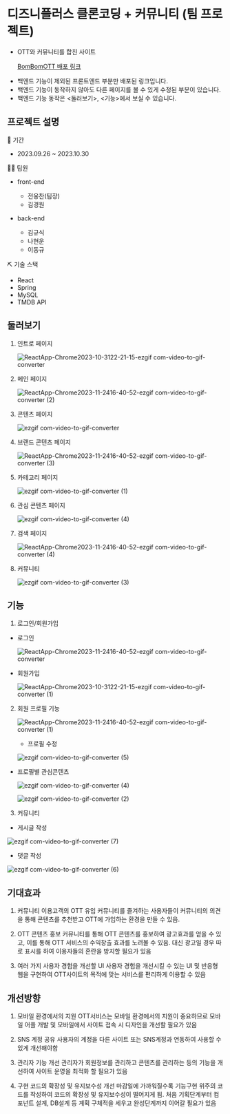 # 디즈니플러스 클론코딩 + 커뮤니티 (팀 프로젝트)
- OTT와 커뮤니티를 합친 사이트
  
  [BomBomOTT 배포 링크](https://bom-bom-ott.vercel.app/)
* 백엔드 기능이 제외된 프론트엔드 부분만 배포된 링크입니다.
* 백엔드 기능이 동작하지 않아도 다른 페이지를 볼 수 있게 수정된 부분이 있습니다.
* 백엔드 기능 동작은 <둘러보기>, <기능>에서 보실 수 있습니다.

## 프로젝트 설명

📅 기간
- 2023.09.26 ~ 2023.10.30

👨‍💻 팀원
- front-end
    - 전웅찬(팀장)
    - 김경원

- back-end
    - 김규식
    - 나현운
    - 이동규

⛏ 기술 스택
  - React
  - Spring
  - MySQL
  - TMDB API

## 둘러보기

1. 인트로 페이지

   ![ReactApp-Chrome2023-10-3122-21-15-ezgif com-video-to-gif-converter](https://github.com/JeonWoongchan/BomBomOTT/assets/124865284/b710b5e4-1db5-4776-bbec-9fd9d1dc7b27)

2. 메인 페이지

   ![ReactApp-Chrome2023-11-2416-40-52-ezgif com-video-to-gif-converter (2)](https://github.com/JeonWoongchan/BomBomOTT/assets/124865284/74abf03a-6a4e-483a-a417-c26e398a9863)


3. 콘텐츠 페이지

   ![ezgif com-video-to-gif-converter](https://github.com/JeonWoongchan/BomBomOTT/assets/124865284/b5004e2d-0db0-41bd-ae6d-062b34a48cfa)

4. 브랜드 콘텐츠 페이지

   ![ReactApp-Chrome2023-11-2416-40-52-ezgif com-video-to-gif-converter (3)](https://github.com/JeonWoongchan/BomBomOTT/assets/124865284/c1fdaf21-4ce9-4403-8dd6-bc5e42594796)

5. 카테고리 페이지

   ![ezgif com-video-to-gif-converter (1)](https://github.com/JeonWoongchan/BomBomOTT/assets/124865284/0327de3e-5ff7-4a1b-906b-c256de6780d6)

6. 관심 콘텐츠 페이지

   ![ezgif com-video-to-gif-converter (4)](https://github.com/JeonWoongchan/BomBomOTT/assets/124865284/78ead995-d03b-4f19-a640-95589d751f39)

7. 검색 페이지

   ![ReactApp-Chrome2023-11-2416-40-52-ezgif com-video-to-gif-converter (4)](https://github.com/JeonWoongchan/BomBomOTT/assets/124865284/dd2976d9-378a-4037-b3c8-9d8f80e91d31)

8. 커뮤니티

   ![ezgif com-video-to-gif-converter (3)](https://github.com/JeonWoongchan/BomBomOTT/assets/124865284/f9410625-dbb2-4885-90ed-fc6cc1974df6)

## 기능

1. 로그인/회원가입

  - 로그인
    
      ![ReactApp-Chrome2023-11-2416-40-52-ezgif com-video-to-gif-converter](https://github.com/JeonWoongchan/BomBomOTT/assets/124865284/8861b08a-bd17-4adf-9ee3-c3c86cbf5498)
    
  - 회원가입

    ![ReactApp-Chrome2023-10-3122-21-15-ezgif com-video-to-gif-converter (1)](https://github.com/JeonWoongchan/BomBomOTT/assets/124865284/a6461c17-3a05-4d86-aad4-baea25e903ed)

2. 회원 프로필 기능

    ![ReactApp-Chrome2023-11-2416-40-52-ezgif com-video-to-gif-converter (1)](https://github.com/JeonWoongchan/BomBomOTT/assets/124865284/95447900-7f3d-4070-95ac-6924948db6e7)

   - 프로필 수정
  
    ![ezgif com-video-to-gif-converter (5)](https://github.com/JeonWoongchan/BomBomOTT/assets/124865284/fffc1426-8a0c-4f58-8fe4-3b2df75a17cc)

  - 프로필별 관심콘텐츠

    ![ezgif com-video-to-gif-converter (4)](https://github.com/JeonWoongchan/BomBomOTT/assets/124865284/78ead995-d03b-4f19-a640-95589d751f39)
    
    ![ezgif com-video-to-gif-converter (2)](https://github.com/JeonWoongchan/BomBomOTT/assets/124865284/4e546546-0d3e-4158-abfa-6787e417e0a9)

3. 커뮤니티
   
  - 게시글 작성
  
   ![ezgif com-video-to-gif-converter (7)](https://github.com/JeonWoongchan/BomBomOTT/assets/124865284/b26f9b20-32c2-4e3c-b047-110e3250c8b6)

  - 댓글 작성
  
   ![ezgif com-video-to-gif-converter (6)](https://github.com/JeonWoongchan/BomBomOTT/assets/124865284/a607e9aa-5f38-4ebb-8724-cf245e3cb045)

## 기대효과

1. 커뮤니티 이용고객의 OTT 유입
커뮤니티를 즐겨하는 사용자들이 커뮤니티의 의견을 통해 콘텐츠를 추천받고 OTT에 가입하는
환경을 만들 수 있음.

2. OTT 콘텐츠 홍보
커뮤니티를 통해 OTT 콘텐츠를 홍보하여 광고효과를 얻을 수 있고, 이를 통해 OTT 서비스의 수익창출 효과를 노려볼 수 있음. 대신 광고일 경우 따로 표시를 하여 이용자들의 혼란을 방지할 필요가 있음 

3. 여러 가지 사용자 경험을 개선할 UI
사용자 경험을 개선시킬 수 있는 UI 및 반응형 웹을 구현하여 OTT사이트의 목적에 맞는 서비스를 편리하게 이용할 수 있음

## 개선방향

1. 모바일 환경에서의 지원
OTT서비스는 모바일 환경에서의 지원이 중요하므로 모바일 어플 개발 및 모바일에서 사이트 
접속 시 디자인을 개선할 필요가 있음

2. SNS 계정 공유
사용자의 계정을 다른 사이트 또는 SNS계정과 연동하여 사용할 수 있게 개선해야함

3. 관리자 기능 개선
관리자가 회원정보를 관리하고 콘텐츠를 관리하는 등의 기능을 개선하여 사이트 운영을 최적화 할 필요가 있음

4. 구현 코드의 확장성 및 유지보수성 개선
마감일에 가까워질수록 기능구현 위주의 코드를 작성하여 코드의 확장성 및 유지보수성이 떨어지게 됨. 처음 기획단계부터 컴포넌트 설계, DB설계 등 계획 구체적을 세우고 완성단계까지 이어갈 필요가 있음 

